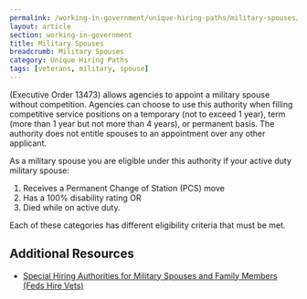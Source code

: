 ```yaml
---
permalink: /working-in-government/unique-hiring-paths/military-spouses/
layout: article
section: working-in-government
title: Military Spouses
breadcrumb: Military Spouses
category: Unique Hiring Paths
tags: [veterans, military, spouse]
---
```


(Executive Order 13473) allows agencies to appoint a military spouse without competition. Agencies can choose to use this authority when filling competitive service positions on a temporary (not to exceed 1 year), term (more than 1 year but not more than 4 years), or permanent basis. The authority does not entitle spouses to an appointment over any other applicant.

As a military spouse you are eligible under this authority if your active duty military spouse:

1. Receives a Permanent Change of Station (PCS) move
2. Has a 100% disability rating OR
3. Died while on active duty.

Each of these categories has different eligibility criteria that must be met.

## Additional Resources

* [Special Hiring Authorities for Military Spouses and Family Members (Feds Hire Vets)](https://www.fedshirevets.gov/job/shams/)

